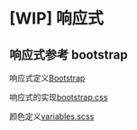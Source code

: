 # [WIP] 响应式

## 响应式参考 bootstrap

响应式定义[Bootstrap](https://v5.bootcss.com/docs/layout/grid/#grid-options)

响应式的实现[bootstrap.css](https://github.com/twbs/bootstrap/blob/main/dist/css/bootstrap.css)

颜色定义[variables.scss](https://github.com/twbs/bootstrap/blob/main/scss/_variables.scss)
